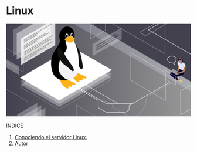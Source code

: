 # Linux

![Linux](img/linux-comandos.jpeg)

ÍNDICE
1. [Conociendo el servidor Linux.](linux.md)
2. [Autor](autor.md)
